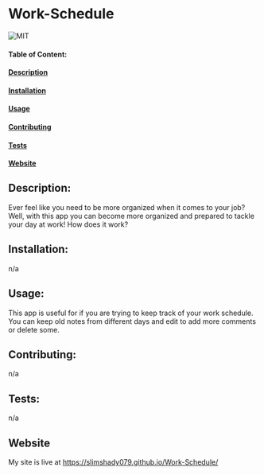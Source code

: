 




# Work-Schedule
![MIT](https://img.shields.io/badge/License-MIT-blue)

#### Table of Content:
#### [Description](#description)
#### [Installation](#installation)
#### [Usage](#usage)
#### [Contributing](#contributing)
#### [Tests](#tests)
#### [Website](#website)

## Description:
Ever feel like you need to be more organized when it comes to your job? Well, with this app you can become more organized and prepared to tackle your day at work! How does it work?

## Installation:
n/a

## Usage:
This app is useful for if you are trying to keep track of your work schedule. You can keep old notes from different days and edit to add more comments or delete some.

## Contributing:
n/a

## Tests:
n/a

## Website

My site is live at https://slimshady079.github.io/Work-Schedule/
